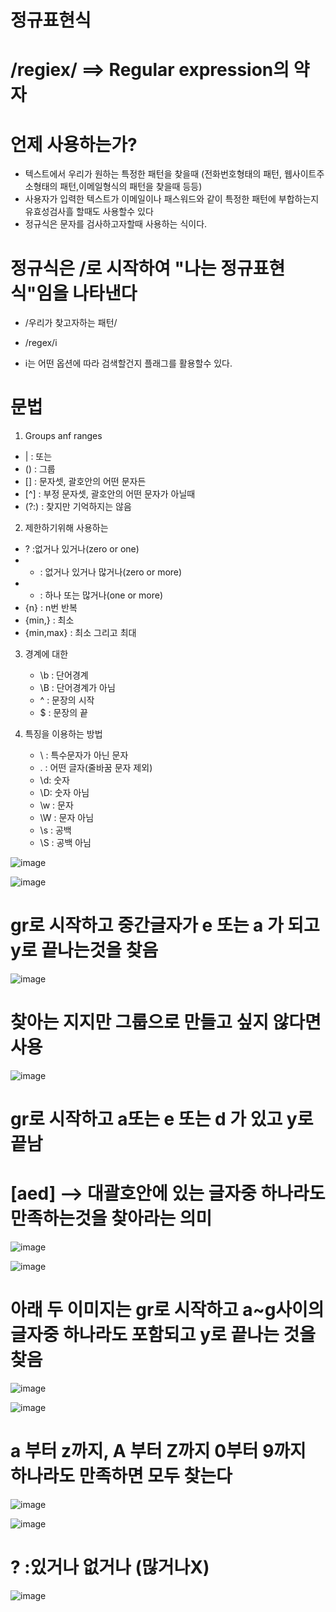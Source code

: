 # 정규표현식
# /regiex/  ==> Regular expression의 약자

# 언제 사용하는가?
 - 텍스트에서 우리가 원하는 특정한 패턴을 찾을때 (전화번호형태의 패턴, 웹사이트주소형태의 패턴,이메일형식의 패턴을 찾을때 등등)
 - 사용자가 입력한 텍스트가 이메일이나 패스워드와 같이 특정한 패턴에 부합하는지 유효성검사흘 할때도 사용할수 있다
 - 정규식은 문자를 검사하고자할때 사용하는 식이다.

# 정규식은 /로 시작하여 "나는 정규표현식"임을 나타낸다
- /우리가 찾고자하는 패턴/

- /regex/i
- i는 어떤 옵션에 따라 검색할건지 플래그를 활용할수 있다.

# 문법
 1) Groups anf ranges
   - |   : 또는
   - ()  : 그룹
   - []  : 문자셋, 괄호안의 어떤 문자든
   - [^] : 부정 문자셋, 괄호안의 어떤 문자가 아닐때
   - (?:) : 찾지만 기억하지는 않음 
2) 제한하기위해 사용하는
  - ? :없거나 있거나(zero or one)
  - * : 없거나 있거나 많거나(zero or more)
  - + : 하나 또는 많거나(one or more)
  - {n} : n번 반복
  - {min,} : 최소
  - {min,max} : 최소 그리고 최대

3) 경계에 대한
   - \b  : 단어경계      
   - \B  : 단어경계가 아님
   - ^   : 문장의 시작
   - $   : 문장의 끝

  4) 특징을 이용하는 방법
     - \ : 특수문자가 아닌 문자
     - . : 어떤 글자(줄바꿈 문자 제외)
     - \d: 숫자
     - \D: 숫자 아님
     - \w : 문자
     - \W : 문자 아님
     - \s  : 공백
     - \S  : 공백 아님

![image](https://github.com/understanding963852/604_regiex/assets/60366769/2efc7d18-872e-4750-9f08-0f52552bba49)

![image](https://github.com/understanding963852/604_regiex/assets/60366769/aff12b22-5705-4be9-ba39-592336feca70)

# gr로 시작하고 중간글자가  e 또는 a 가 되고  y로 끝나는것을 찾음
![image](https://github.com/understanding963852/604_regiex/assets/60366769/9d54dcca-ffcd-4356-89f1-c43fc5a24122)

# 찾아는 지지만 그룹으로 만들고 싶지 않다면 사용   
![image](https://github.com/understanding963852/604_regiex/assets/60366769/b0330007-df73-4950-b376-e16bb13e9f91)


# gr로 시작하고 a또는 e 또는 d 가 있고 y로 끝남
# [aed]  --> 대괄호안에 있는 글자중 하나라도 만족하는것을 찾아라는 의미 
![image](https://github.com/understanding963852/604_regiex/assets/60366769/f9f241d8-8285-435f-a584-8692f7ff50f4)

![image](https://github.com/understanding963852/604_regiex/assets/60366769/2d28193c-416a-4f1b-a96f-8fc57b7e49d4)


# 아래 두 이미지는 gr로 시작하고 a~g사이의 글자중 하나라도 포함되고 y로 끝나는 것을 찾음
![image](https://github.com/understanding963852/604_regiex/assets/60366769/81b911a6-9879-4a3a-ae04-ed042aba73a9)

![image](https://github.com/understanding963852/604_regiex/assets/60366769/79687923-4c92-4c7d-b7ab-01f7ca06c3ab)

# a 부터 z까지, A 부터 Z까지 0부터 9까지 하나라도 만족하면 모두 찾는다
![image](https://github.com/understanding963852/604_regiex/assets/60366769/ae66b905-31e8-4e99-92f7-fed568a7c623)

![image](https://github.com/understanding963852/604_regiex/assets/60366769/7a6b0e0f-2e4e-4bb4-8693-1d5f94b356fa)

# ? :있거나 없거나 (많거나X)
![image](https://github.com/understanding963852/604_regiex/assets/60366769/f1f5fe3f-fec7-4aff-b53a-0c6ab1dcc129)
